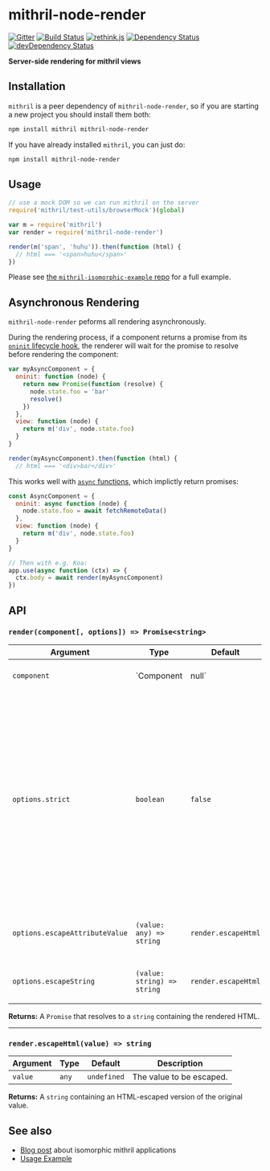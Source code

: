 mithril-node-render
===================
[![Gitter](https://img.shields.io/badge/gitter-join_chat-1dce73.svg?logo=data%3Aimage%2Fsvg%2Bxml%3Bbase64%2CPD94bWwgdmVyc2lvbj0iMS4wIiBlbmNvZGluZz0iVVRGLTgiPz4NCjxzdmcgeG1sbnM9Imh0dHA6Ly93d3cudzMub3JnLzIwMDAvc3ZnIj48cmVjdCB4PSIwIiB5PSI1IiBmaWxsPSIjZmZmIiB3aWR0aD0iMSIgaGVpZ2h0PSI1Ii8%2BPHJlY3QgeD0iMiIgeT0iNiIgZmlsbD0iI2ZmZiIgd2lkdGg9IjEiIGhlaWdodD0iNyIvPjxyZWN0IHg9IjQiIHk9IjYiIGZpbGw9IiNmZmYiIHdpZHRoPSIxIiBoZWlnaHQ9IjciLz48cmVjdCB4PSI2IiB5PSI2IiBmaWxsPSIjZmZmIiB3aWR0aD0iMSIgaGVpZ2h0PSI0Ii8%2BPC9zdmc%2B&logoWidth=8)](https://gitter.im/MithrilJS/mithril-node-render?utm_source=badge&utm_medium=badge&utm_campaign=pr-badge&utm_content=badge)
[![Build Status](https://travis-ci.org/MithrilJS/mithril-node-render.svg?branch=master)](https://travis-ci.org/MithrilJS/mithril-node-render)
[![rethink.js](https://img.shields.io/badge/rethink-js-yellow.svg)](https://github.com/rethinkjs/manifest)
[![Dependency Status](https://david-dm.org/MithrilJS/mithril-node-render.svg)](https://david-dm.org/MithrilJS/mithril-node-render)
[![devDependency Status](https://david-dm.org/MithrilJS/mithril-node-render/dev-status.svg)](https://david-dm.org/MithrilJS/mithril-node-render#info=devDependencies)

**Server-side rendering for mithril views**

Installation
------------

`mithril` is a peer dependency of `mithril-node-render`, so if you are starting a new project you should install them both:

```sh
npm install mithril mithril-node-render
```

If you have already installed `mithril`, you can just do:

```sh
npm install mithril-node-render
```

Usage
-----

```javascript
// use a mock DOM so we can run mithril on the server
require('mithril/test-utils/browserMock')(global)

var m = require('mithril')
var render = require('mithril-node-render')

render(m('span', 'huhu')).then(function (html) {
  // html === '<span>huhu</span>'
})
```

Please see [the `mithril-isomorphic-example` repo](https://github.com/StephanHoyer/mithril-isomorphic-example/blob/master/README.md) for a full example.

Asynchronous Rendering
----------------------

`mithril-node-render` peforms all rendering asynchronously.

During the rendering process, if a component returns a promise from its
[`oninit` lifecycle hook][], the renderer will wait for the promise to resolve before
rendering the component:

```javascript
var myAsyncComponent = {
  oninit: function (node) {
    return new Promise(function (resolve) {
      node.state.foo = 'bar'
      resolve()
    })
  },
  view: function (node) {
    return m('div', node.state.foo)
  }
}

render(myAsyncComponent).then(function (html) {
  // html === '<div>bar</div>'
```

This works well with [`async` functions][], which implictly return promises:


```javascript
const AsyncComponent = {
  oninit: async function (node) {
    node.state.foo = await fetchRemoteData()
  },
  view: function (node) {
    return m('div', node.state.foo)
  }
}

// Then with e.g. Koa:
app.use(async function (ctx) => {
  ctx.body = await render(myAsyncComponent)
})
```

[`oninit` lifecycle hook]: https://mithril.js.org/lifecycle-methods.html#oninit
[`async` functions]: https://developer.mozilla.org/en-US/docs/Web/JavaScript/Reference/Statements/async_function

API
---

### `render(component[, options]) => Promise<string>`

Argument                       | Type                        | Default                                | Description
-------------------------------|-----------------------------|----------------------------------------|--------------------------------
`component`                    | `Component|null`            | **This argument is required.**         | The [Mithril Component][] to be rendered.
`options.strict`               | `boolean`                   | `false`                                | Controls whether output should follow XML/XHTML syntax (`true`) or HTML syntax (`false`).<br><br>When `true`, empty tags like `<br>` and `<meta>` will be output as self-closing, i.e. `<br />` and `<meta />`.
`options.escapeAttributeValue` | `(value: any) => string`    | `render.escapeHtml`                    | Function to use for [escaping attribute values][].
`options.escapeString`         | `(value: string) => string` | `render.escapeHtml`                    | Function to use for escaping [text vnodes][].


**Returns:** A `Promise` that resolves to a `string` containing the rendered HTML.

[Mithril Component]: https://mithril.js.org/components.html
[escaping attribute values]: https://www.owasp.org/index.php/XSS_(Cross_Site_Scripting)_Prevention_Cheat_Sheet#RULE_.232_-_Attribute_Escape_Before_Inserting_Untrusted_Data_into_HTML_Common_Attributes
[text vnodes]: https://mithril.js.org/vnodes.html#vnode-types

----

### `render.escapeHtml(value) => string`

Argument    | Type     | Default     | Description
------------|----------|-------------|-------------
`value`     | `any`    | `undefined` | The value to be escaped.

**Returns:** A `string` containing an HTML-escaped version of the original value.



See also
--------

* [Blog post](https://gist.github.com/StephanHoyer/bddccd9e159828867d2a) about isomorphic mithril applications
* [Usage Example](https://github.com/StephanHoyer/mithril-isomorphic-example/blob/master/README.md)
